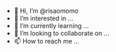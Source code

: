- 👋 Hi, I’m @risaomomo
- 👀 I’m interested in ...
- 🌱 I’m currently learning ...
- 💞️ I’m looking to collaborate on ...
- 📫 How to reach me ...

<!---
risaomomo/risaomomo is a ✨ special ✨ repository because its `README.md` (this file) appears on your GitHub profile.
You can click the Preview link to take a look at your changes.
--->
